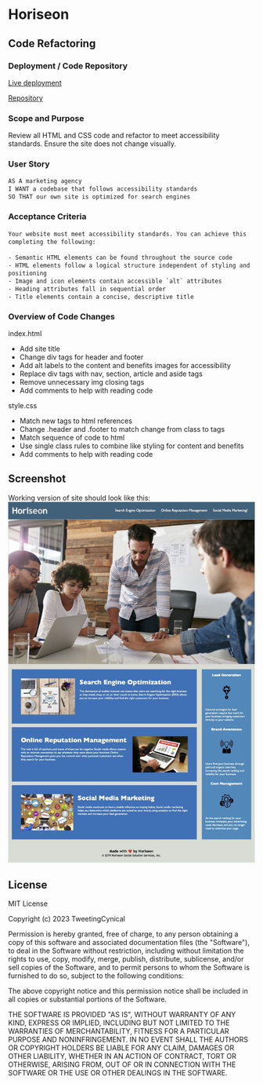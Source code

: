 # Horiseon

## Code Refactoring

### Deployment / Code Repository

[Live deployment](https://tweetingcynical.github.io/code-refactor/)

[Repository](https://github.com/TweetingCynical/code-refactor)

### Scope and Purpose

Review all HTML and CSS code and refactor to meet accessibility standards. Ensure the site does not change visually.

### User Story

```
AS A marketing agency
I WANT a codebase that follows accessibility standards
SO THAT our own site is optimized for search engines
```

### Acceptance Criteria

```
Your website must meet accessibility standards. You can achieve this completing the following:

- Semantic HTML elements can be found throughout the source code
- HTML elements follow a logical structure independent of styling and positioning
- Image and icon elements contain accessible `alt` attributes
- Heading attributes fall in sequential order
- Title elements contain a concise, descriptive title
```

### Overview of Code Changes

index.html

- Add site title
- Change div tags for header and footer
- Add alt labels to the content and benefits images for accessibility
- Replace div tags with nav, section, article and aside tags
- Remove unnecessary img closing tags
- Add comments to help with reading code

style.css

- Match new tags to html references
- Change .header and .footer to match change from class to tags
- Match sequence of code to html
- Use single class rules to combine like styling for content and benefits
- Add comments to help with reading code

## Screenshot

Working version of site should look like this:
![Site Screenshot](./assets/images/screenshot.jpg)

## License

MIT License

Copyright (c) 2023 TweetingCynical

Permission is hereby granted, free of charge, to any person obtaining a copy
of this software and associated documentation files (the "Software"), to deal
in the Software without restriction, including without limitation the rights
to use, copy, modify, merge, publish, distribute, sublicense, and/or sell
copies of the Software, and to permit persons to whom the Software is
furnished to do so, subject to the following conditions:

The above copyright notice and this permission notice shall be included in all
copies or substantial portions of the Software.

THE SOFTWARE IS PROVIDED "AS IS", WITHOUT WARRANTY OF ANY KIND, EXPRESS OR
IMPLIED, INCLUDING BUT NOT LIMITED TO THE WARRANTIES OF MERCHANTABILITY,
FITNESS FOR A PARTICULAR PURPOSE AND NONINFRINGEMENT. IN NO EVENT SHALL THE
AUTHORS OR COPYRIGHT HOLDERS BE LIABLE FOR ANY CLAIM, DAMAGES OR OTHER
LIABILITY, WHETHER IN AN ACTION OF CONTRACT, TORT OR OTHERWISE, ARISING FROM,
OUT OF OR IN CONNECTION WITH THE SOFTWARE OR THE USE OR OTHER DEALINGS IN THE
SOFTWARE.
